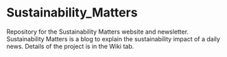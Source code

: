 # Sustainability_Matters
Repository for the Sustainability Matters website and newsletter. 
Sustainability Matters is a blog to explain the sustainability impact of a daily news. Details of the project is in the Wiki tab. 
